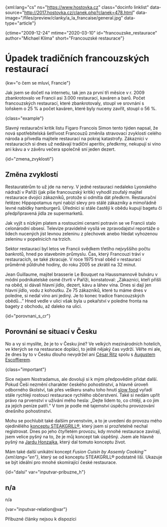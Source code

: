 
{xml:lang="cs" ns="https://www.hostovka.cz" class="docinfo linklist" data-source="http://2017.hostovka.cz/clanek.php?clanek=478.html" data-image="/files/preview/clanky/a\_la\_francaise/general.jpg" data-type="article"}

{ctime="2009-12-24" mtime="2020-03-10" id="francouzske_restaurace" author="Michael Klíma" short="Francouzské restaurace"}

# Úpadek tradičních francouzských restaurací

{kw="o čem se mluví, Francie"}

Jak jsem se dočetl na internetu, tak jen za první tři měsíce v r. 2009 zbankrotovalo ve Francii asi 3.000 restaurací, kaváren a barů. Počet francouzských restaurací, které zbankrotovaly, stoupl ve srovnání s loňskem o 25 % a počet kaváren, které byly nuceny zavřít, stoupl o 56 %.

{class="example"}

Slavný restaurační kritik listu Figaro Francois Simon tento týden napsal, že nová spotřebitelská šetřivost Francouzů změnila stravovací zvyklosti celého národa a přivedla majitele restaurací na pokraj katastrofy. Zákazníci v restauracích si dnes už nedávají tradiční aperitiv, předkrmy, nekupují si víno ani kávu a v závěru večera společně sní jeden dezert.

{id="zmena_zvyklosti"}

## Změna zvyklostí

Restauratérům to už jde na nervy. V jedné restauraci nedaleko Lyonského nádraží v Paříži (jak píše francouzský kritik) vyhodil zoufalý majitel restaurace dvojici zákazníků, protože si odmítla dát předkrm. Restaurační řetězec Hippopotamus nyní nabízí slevy pro stálé zákazníky a mimořádně levné nabídky hamburgerů. Úředníci si stále častěji k obědu kupují bagetu či předpřipravená jídla ze supermarketů.

Jak vyjít s nízkým platem a rostoucími cenami potravin se ve Francii stalo celonárodní obsesí. Televize pravidelně vysílá ve zpravodajství reportáže o lidech nucených jíst levnou zeleninu z plechovek anebo hledat vyhozenou zeleninu v popelnicích na trzích.

Sektor restaurací byl letos ve Francii svědkem třetího nejvyššího počtu bankrotů, hned po stavebním průmyslu. Čas, který Francouzi tráví v restauracích, se také zkracuje. V roce 1975 trval oběd v restauraci průměrně půldruhé hodiny, do roku 2005 se zkrátil na 32 minut.

Jean Guillaume, majitel brasserie Le Bouquet na Haussmannově bulváru v módní podnikatelské osmé čtvrti v Paříži, konstatoval: „Zákazníci, kteří přišli na oběd, si dávali hlavní jídlo, dezert, kávu a láhev vína. Dnes si dají jen hlavní jídlo, vodu z kohoutku. Ze 75 zákazníků, které tu máme dnes v poledne, si nedal víno ani jediný. Je to konec tradice francouzských obědů…” Hned vedle v ulici však byla u pekařství v poledne fronta na bagety z obchodu, až daleko na ulici.

{id="porovnani_s_cr"}

## Porovnání se situací v Česku

No a vy si myslíte, že je to v Česku jiné? Ve velkých mezinárodních hotelích, ve kterých se na restaurace doplácí, to ještě nějaký čas vydrží. Věřte mi ale, že dnes by to v Česku dlouho nevydržel ani [César Ritz](cesar_ritz) spolu s [Augustem Escoffierem](auguste_escoffier).

{class="important"}

Sice nejsem Nostradamus, ale dovoluji si k mým předpovědím přidat další. Pokud Češi nezmění charakter českého pohostinství, a hlavně úroveň odborného školství, tak přes veškeru snahu toho hnutí [slow food](slow_food) vyřadí stále rychleji rostoucí restaurace rychlého občerstvení. Také si nedám upřít právo na prvenství v užívání mého hesla: „Dejte lidem to, co chtějí, a co jim za jejich peníze patří.“ V tom je podle mě tajemství úspěchu provozování dnešního pohostinství.

Mohu se pochlubit také dalším prvenstvím, a to je uvedení do provozu mého ojedinělého [konceptu STEAKGRILL®](https://www.steakgrill.cz/), který jsem si prozřetelně nechal registrovat. Dnes po jeho čtyřletém provozu, kdy mnohé restaurace zavírají, jsem velice pyšný na to, že je můj koncept tak úspěšný. Jsem ale hlavně pyšný na [Jardu Honzajka](https://www.steakgrill.cz/#jaroslav_honzajk), který dal tomuto konceptu život.

Mám také další unikátní koncept _Fusion Cuisin by Assemly Cooking™ {xml:lang="en"}_, který se od konceptu STEAKGRILL® podstatně liší. Ukazuje se být ideální pro mnohé skomírající české restaurace.

{id="dalsi" var="inputvar-pribuzne_h"}

## n/a

n/a

{var="inputvar-relation@var"}

Příbuzné články nejsou k dispozici
